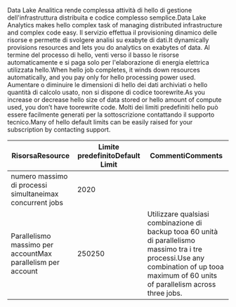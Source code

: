 <span data-ttu-id="a4683-101">Data Lake Analitica rende complessa attività di hello di gestione dell'infrastruttura distribuita e codice complesso semplice.</span><span class="sxs-lookup"><span data-stu-id="a4683-101">Data Lake Analytics makes hello complex task of managing distributed infrastructure and complex code easy.</span></span> <span data-ttu-id="a4683-102">Il servizio effettua il provisioning dinamico delle risorse e permette di svolgere analisi su exabyte di dati.</span><span class="sxs-lookup"><span data-stu-id="a4683-102">It dynamically provisions resources and lets you do analytics on exabytes of data.</span></span> <span data-ttu-id="a4683-103">Al termine del processo di hello, venti verso il basso le risorse automaticamente e si paga solo per l'elaborazione di energia elettrica utilizzata hello.</span><span class="sxs-lookup"><span data-stu-id="a4683-103">When hello job completes, it winds down resources automatically, and you pay only for hello processing power used.</span></span> <span data-ttu-id="a4683-104">Aumentare o diminuire le dimensioni di hello dei dati archiviati o hello quantità di calcolo usato, non si dispone di codice toorewrite.</span><span class="sxs-lookup"><span data-stu-id="a4683-104">As you increase or decrease hello size of data stored or hello amount of compute used, you don’t have toorewrite code.</span></span> <span data-ttu-id="a4683-105">Molti dei limiti predefiniti hello può essere facilmente generati per la sottoscrizione contattando il supporto tecnico.</span><span class="sxs-lookup"><span data-stu-id="a4683-105">Many of hello default limits can be easily raised for your subscription by contacting support.</span></span> 

| <span data-ttu-id="a4683-106">**Risorsa**</span><span class="sxs-lookup"><span data-stu-id="a4683-106">**Resource**</span></span> | <span data-ttu-id="a4683-107">**Limite predefinito**</span><span class="sxs-lookup"><span data-stu-id="a4683-107">**Default Limit**</span></span> | <span data-ttu-id="a4683-108">**Commenti**</span><span class="sxs-lookup"><span data-stu-id="a4683-108">**Comments**</span></span> |
| --- | --- | --- |
| <span data-ttu-id="a4683-109">numero massimo di processi simultanei</span><span class="sxs-lookup"><span data-stu-id="a4683-109">max concurrent jobs</span></span> |<span data-ttu-id="a4683-110">20</span><span class="sxs-lookup"><span data-stu-id="a4683-110">20</span></span> | |
| <span data-ttu-id="a4683-111">Parallelismo massimo per account</span><span class="sxs-lookup"><span data-stu-id="a4683-111">Max parallelism per account</span></span> |<span data-ttu-id="a4683-112">250</span><span class="sxs-lookup"><span data-stu-id="a4683-112">250</span></span> |<span data-ttu-id="a4683-113">Utilizzare qualsiasi combinazione di backup tooa 60 unità di parallelismo massimo tra i tre processi.</span><span class="sxs-lookup"><span data-stu-id="a4683-113">Use any combination of up tooa maximum of 60 units of parallelism across three jobs.</span></span> |

